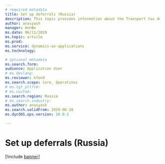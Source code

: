 ```yaml
---
# required metadata
title: Set up deferrals (Russia)
description: This topic provides information about the Transport tax declaration for Russia.
author: anasyash
manager: AnnBe
ms.date: 06/11/2019
ms.topic: article
ms.prod: 
ms.service: dynamics-ax-applications
ms.technology: 

# optional metadata
ms.search.form:  
audience: Application User
# ms.devlang: 
ms.reviewer: kfend
ms.search.scope: Core, Operations
# ms.tgt_pltfrm: 
# ms.custom: 
ms.search.region: Russia
# ms.search.industry: 
ms.author: anasyash
ms.search.validFrom: 2019-06-28
ms.dyn365.ops.version: 10.0.1

---
```


# Set up deferrals (Russia)

[!include [banner](../includes/banner.md)]
